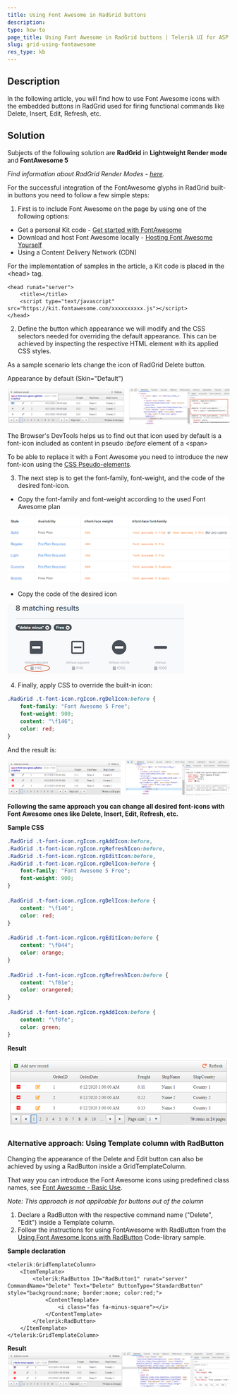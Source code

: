 ```yaml
---
title: Using Font Awesome in RadGrid buttons
description: 
type: how-to
page_title: Using Font Awesome in RadGrid buttons | Telerik UI for ASP.NET AJAX
slug: grid-using-fontawesome
res_type: kb
---
```


## Description

In the following article, you will find how to use Font Awesome icons with the embedded buttons in RadGrid used for firing functional commands like Delete, Insert, Edit, Refresh, etc.

## Solution

Subjects of the following solution are **RadGrid** in **Lightweight Render mode** and **FontAwesome 5**

*Find information about RadGrid Render Modes - [here](https://docs.telerik.com/devtools/aspnet-ajax/controls/grid/mobile-support/render-modes).*

For the successful integration of the FontAwesome glyphs in RadGrid built-in buttons you need to follow a few simple steps:

1. First is to include Font Awesome on the page by using one of the following options:

- Get a personal Kit code - [Get started with FontAwesome](https://fontawesome.com/start)
- Download and host Font Awesome locally - [Hosting Font Awesome Yourself](https://fontawesome.com/how-to-use/on-the-web/setup/hosting-font-awesome-yourself)
- Using a Content Delivery Network (CDN)

For the implementation of samples in the article, a Kit code is placed in the \<head> tag.

````ASPX
<head runat="server">
    <title></title>
    <script type="text/javascript" src="https://kit.fontawesome.com/xxxxxxxxxx.js"></script>
</head>
````

2. Define the button which appearance we will modify and the CSS selectors needed for overriding the default appearance. This can be achieved by inspecting the respective HTML element with its applied CSS styles.

As a sample scenario lets change the icon of RadGrid Delete button.

Appearance by default (Skin="Default") 

![Inspect HTML and CSS of rendered delete button](images/fontawesome_default.png)

The Browser's DevTools helps us to find out that icon used by default is a font-icon included as content in pseudo *:before* element of a \<span>

To be able to replace it with a Font Awesome you need to introduce the new font-icon using the [CSS Pseudo-elements](https://fontawesome.com/how-to-use/on-the-web/advanced/css-pseudo-elements).

3. The next step is to get the font-family, font-weight, and the code of the desired font-icon.
- Copy the font-family and font-weight according to the used Font Awesome plan

![Font Awesome plans](images/fontawesome_fontFamilies.png)

- Copy the code of the desired icon

![Icon code](images/fontawesome_iconCode.png)

4. Finally, apply CSS to override the built-in icon:

````CSS
.RadGrid .t-font-icon.rgIcon.rgDelIcon:before {
    font-family: "Font Awesome 5 Free";
    font-weight: 900;
    content: "\f146";
    color: red;
}
````

And the result is:

![FontAwesome Delete icon](images/fontawesome_result1.png)

**Following the same approach you can change all desired font-icons with Font Awesome ones like Delete, Insert, Edit, Refresh, etc.**

**Sample CSS**

````CSS
.RadGrid .t-font-icon.rgIcon.rgAddIcon:before,
.RadGrid .t-font-icon.rgIcon.rgRefreshIcon:before,
.RadGrid .t-font-icon.rgIcon.rgEditIcon:before,
.RadGrid .t-font-icon.rgIcon.rgDelIcon:before {
    font-family: "Font Awesome 5 Free";
    font-weight: 900;
}

.RadGrid .t-font-icon.rgIcon.rgDelIcon:before {
    content: "\f146";
    color: red;
}

.RadGrid .t-font-icon.rgIcon.rgEditIcon:before {
    content: "\f044";
    color: orange;
}

.RadGrid .t-font-icon.rgIcon.rgRefreshIcon:before {
    content: "\f01e";
    color: orangered;
}

.RadGrid .t-font-icon.rgIcon.rgAddIcon:before {
    content: "\f0fe";
    color: green;
}
````

**Result**

![FontAwesome command buttons](images/fontawesome_resultComplete.png)

### Alternative approach: Using Template column with RadButton

Changing the appearance of the Delete and Edit button can also be achieved by using a RadButton inside a GridTemplateColumn.

That way you can introduce the Font Awesome icons using predefined class names, see [Font Awesome - Basic Use](https://fontawesome.com/how-to-use/on-the-web/referencing-icons/basic-use).

*Note: This approach is not applicable for buttons out of the column*

1. Declare a RadButton with the respective command name ("Delete", "Edit") inside a Template column.
2. Follow the instructions for using FontAwesome with RadButton from the [Using Font Awesome Icons with RadButton](https://www.telerik.com/support/code-library/using-font-awesome-icons-with-radbutton) Code-library sample.

**Sample declaration**

````ASPX
<telerik:GridTemplateColumn>
    <ItemTemplate>
        <telerik:RadButton ID="RadButton1" runat="server" CommandName="Delete" Text="Delete" ButtonType="StandardButton" style="background:none; border:none; color:red;">
            <ContentTemplate>
                <i class="fas fa-minus-square"></i>
            </ContentTemplate>
        </telerik:RadButton>
    </ItemTemplate>
</telerik:GridTemplateColumn>
````

**Result**
![Font Awesome Delete Button in Template Column](images/fontawesome_resultTemplate.png)

 
